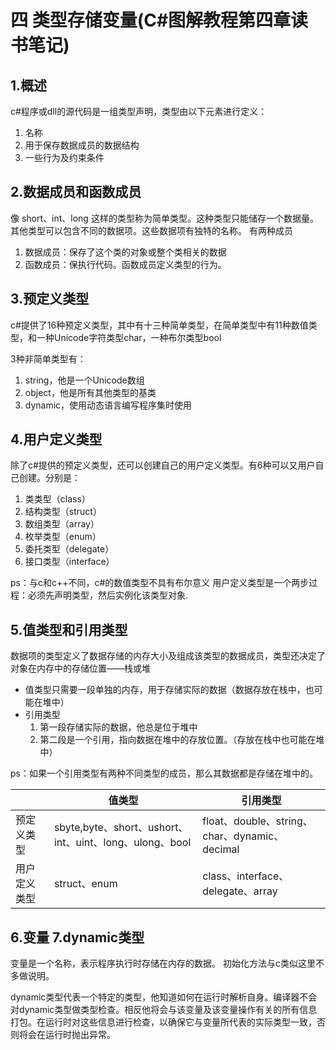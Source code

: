 # 四 类型存储变量(C#图解教程第四章读书笔记)

## 1.概述

c#程序或dll的源代码是一组类型声明，类型由以下元素进行定义：
1. 名称
2. 用于保存数据成员的数据结构
3. 一些行为及约束条件

## 2.数据成员和函数成员
像 short、int、long 这样的类型称为简单类型。这种类型只能储存一个数据量。其他类型可以包含不同的数据项。这些数据项有独特的名称。
有两种成员
1. 数据成员：保存了这个类的对象或整个类相关的数据
2. 函数成员：保执行代码。函数成员定义类型的行为。
   
## 3.预定义类型
c#提供了16种预定义类型，其中有十三种简单类型，在简单类型中有11种数值类型，和一种Unicode字符类型char，一种布尔类型bool

3种非简单类型有：
1. string，他是一个Unicode数组
2. object，他是所有其他类型的基类
3. dynamic，使用动态语言编写程序集时使用

## 4.用户定义类型
除了c#提供的预定义类型，还可以创建自己的用户定义类型。有6种可以又用户自己创建。分别是：
1. 类类型（class）
2. 结构类型（struct）
3. 数组类型（array）
4. 枚举类型（enum）
5. 委托类型（delegate）
6. 接口类型（interface）

ps：与c和c++不同，c#的数值类型不具有布尔意义
用户定义类型是一个两步过程：必须先声明类型，然后实例化该类型对象.

## 5.值类型和引用类型
数据项的类型定义了数据存储的内存大小及组成该类型的数据成员，类型还决定了对象在内存中的存储位置——栈或堆

+ 值类型只需要一段单独的内存，用于存储实际的数据（数据存放在栈中，也可能在堆中）
+ 引用类型
    1. 第一段存储实际的数据，他总是位于堆中
    2. 第二段是一个引用，指向数据在堆中的存放位置。（存放在栈中也可能在堆中）

ps：如果一个引用类型有两种不同类型的成员，那么其数据都是存储在堆中的。

|    | 值类型  | 引用类型   |
|  ----  | ----  | ---- |
| 预定义类型  | sbyte,byte、short、ushort、int、uint、long、ulong、bool |float、double、string、char、dynamic、decimal |
| 用户定义类型  | struct、enum | class、interface、delegate、array |

## 6.变量 7.dynamic类型
变量是一个名称，表示程序执行时存储在内存的数据。
初始化方法与c类似这里不多做说明。

dynamic类型代表一个特定的类型，他知道如何在运行时解析自身。编译器不会对dynamic类型做类型检查。相反他将会与该变量及该变量操作有关的所有信息打包。在运行时对这些信息进行检查，以确保它与变量所代表的实际类型一致，否则将会在运行时抛出异常。

